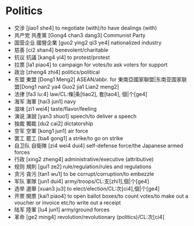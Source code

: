 # Politics

- 交涉 [jiao1 she4] to negotiate (with)/to have dealings (with)
- 共产党 共產黨 [Gong4 chan3 dang3] Communist Party
- 国营企业 國營企業 [guo2 ying2 qi3 ye4] nationalized industry
- 慈善 [ci2 shan4] benevolent/charitable
- 抗议 抗議 [kang4 yi4] to protest/protest
- 拉票 [la1 piao4] to campaign for votes/to ask voters for support
- 政治 [zheng4 zhi4] politics/political
- 东盟 東盟 [Dong1 Meng2] ASEAN/abbr. for 東南亞國家聯盟|东南亚国家联盟[Dong1 nan2 ya4 Guo2 jia1 Lian2 meng2]
- 法律 [fa3 lu:4] law/CL:條|条\[tiao2\], 套\[tao4\], 個|个\[ge4\]
- 海军 海軍 [hai3 jun1] navy
- 滋味 [zi1 wei4] taste/flavor/feeling
- 演说 演說 [yan3 shuo1] speech/to deliver a speech
- 独裁 獨裁 [du2 cai2] dictatorship
- 空军 空軍 [kong1 jun1] air force
- 罢工 罷工 [ba4 gong1] a strike/to go on strike
- 自卫队 自衛隊 [zi4 wei4 dui4] self-defense force/the Japanese armed forces
- 行政 [xing2 zheng4] administrative/executive (attributive)
- 规则 規則 [gui1 ze2] rule/regulation/rules and regulations
- 贪污 貪污 [tan1 wu1] to be corrupt/corruption/to embezzle
- 军队 軍隊 [jun1 dui4] army/troops/CL:支\[zhi1\],個|个\[ge4\]
- 选举 選舉 [xuan3 ju3] to elect/election/CL:次\[ci4\],個|个\[ge4\]
- 开票 開票 [kai1 piao4] to open ballot boxes/to count votes/to make out a voucher or invoice etc/to write out a receipt
- 陆军 陸軍 [lu4 jun1] army/ground forces
- 革命 [ge2 ming4] revolution/revolutionary (politics)/CL:次\[ci4\]
